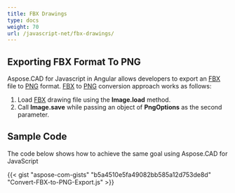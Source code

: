```yaml
---
title: FBX Drawings
type: docs
weight: 70
url: /javascript-net/fbx-drawings/
---
```


## **Exporting FBX Format To PNG**

Aspose.CAD for Javascript in Angular allows developers to export an [FBX](https://docs.fileformat.com/3d/fbx/) file to [PNG](https://docs.fileformat.com/image/png/) format.
[FBX](https://docs.fileformat.com/3d/fbx/) to [PNG](https://docs.fileformat.com/image/png/) conversion approach works as follows:

1. Load [FBX](https://docs.fileformat.com/3d/fbx/) drawing file using the **Image.load** method.
1. Call **Image.save** while passing an object of **PngOptions** as the second parameter.

## Sample Code

The code below shows how to achieve the same goal using Aspose.CAD for JavaScript

{{< gist "aspose-com-gists" "b5a4510e5fa49082bb585a12d753de8d" "Convert-FBX-to-PNG-Export.js" >}}
